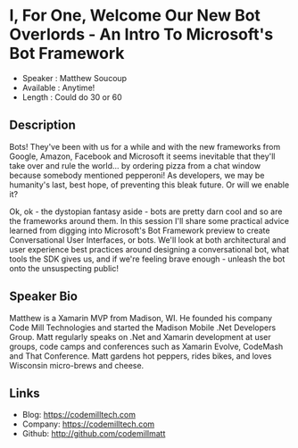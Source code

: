 I, For One, Welcome Our New Bot Overlords - An Intro To Microsoft's Bot Framework
========================

* Speaker   : Matthew Soucoup
* Available : Anytime!
* Length    : Could do 30 or 60

Description
-----------

Bots! They've been with us for a while and with the new frameworks from Google, Amazon, Facebook and Microsoft it seems inevitable that they'll take over and rule the world... by ordering pizza from a chat window because somebody mentioned pepperoni! As developers, we may be humanity's last, best hope, of preventing this bleak future. Or will we enable it?

Ok, ok - the dystopian fantasy aside - bots are pretty darn cool and so are the frameworks around them. In this session I'll share some practical advice learned from digging into Microsoft's Bot Framework preview to create Conversational User Interfaces, or bots. We'll look at both architectural and user experience best practices around designing a conversational bot, what tools the SDK gives us, and if we're feeling brave enough - unleash the bot onto the unsuspecting public! 


Speaker Bio
-----------

Matthew is a Xamarin MVP from Madison, WI. He founded his company Code Mill Technologies and started the Madison Mobile .Net Developers Group.  Matt regularly speaks on .Net and Xamarin development at user groups, code camps and conferences such as Xamarin Evolve, CodeMash and That Conference. Matt gardens hot peppers, rides bikes, and loves Wisconsin micro-brews and cheese.

Links
-----

* Blog: https://codemilltech.com
* Company: https://codemilltech.com
* Github: http://github.com/codemillmatt
